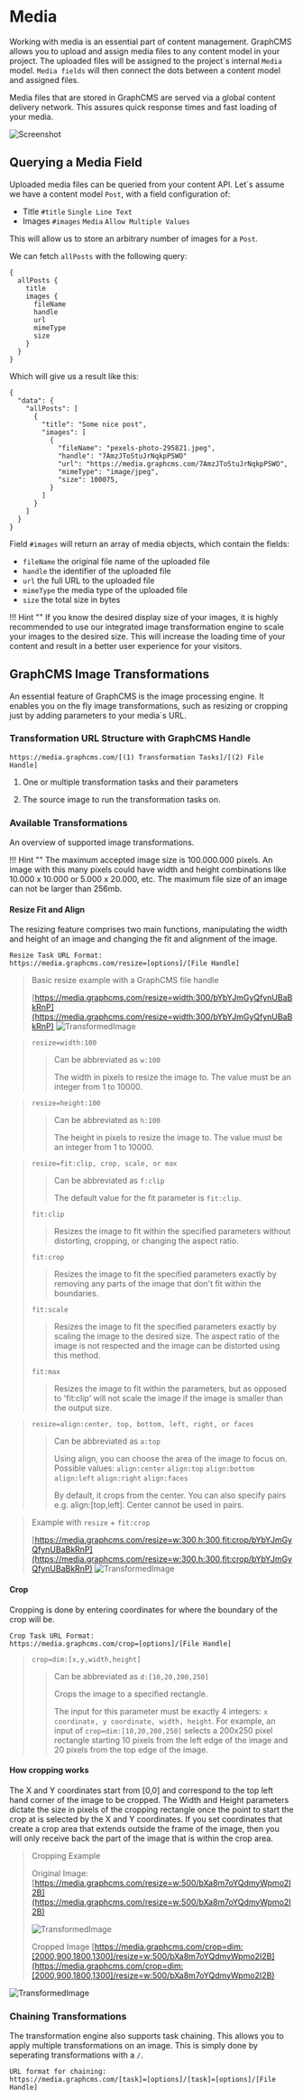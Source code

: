# Media

Working with media is an essential part of content management. GraphCMS allows you to upload and assign media files to any content model in your project. The uploaded files will be assigned to the project´s internal `Media` model. `Media fields` will then connect the dots between a content model and assigned files.

Media files that are stored in GraphCMS are served via a global content delivery network. This assures quick response times and fast loading of your media.

![Screenshot](img/animated/mediaScreenCapture.gif)

## Querying a Media Field

Uploaded media files can be queried from your content API. Let´s assume we have a content model `Post`, with a field configuration of:

* Title `#title` `Single Line Text`
* Images `#images` `Media` `Allow Multiple Values`

This will allow us to store an arbitrary number of images for a `Post`.

We can fetch `allPosts` with the following query:

```
{
  allPosts {
    title
    images {
      fileName
      handle
      url
      mimeType
      size
    }
  }
}
```

Which will give us a result like this:

```
{
  "data": {
    "allPosts": [
      {
        "title": "Some nice post",
        "images": [
          {
            "fileName": "pexels-photo-295821.jpeg",
            "handle": "7AmzJToStuJrNqkpPSWO"
            "url": "https://media.graphcms.com/7AmzJToStuJrNqkpPSWO",
            "mimeType": "image/jpeg",
            "size": 100075,
          }
        ]
      }
    ]
  }
}
```

Field `#images` will return an array of media objects, which contain the fields:

* `fileName` the original file name of the uploaded file
* `handle` the identifier of the uploaded file
* `url` the full URL to the uploaded file
* `mimeType` the media type of the uploaded file
* `size` the total size in bytes

!!! Hint ""
    If you know the desired display size of your images, it is highly recommended to use our integrated image transformation engine to scale your images to the desired size. This will increase the loading time of your content and result in a better user experience for your visitors.

## GraphCMS Image Transformations

An essential feature of GraphCMS is the image processing engine. It enables you on the fly image transformations, such as resizing or cropping just by adding parameters to your media´s URL.

### Transformation URL Structure with GraphCMS Handle

```
https://media.graphcms.com/[(1) Transformation Tasks]/[(2) File Handle]
```

1) One or multiple transformation tasks and their parameters

2) The source image to run the transformation tasks on.

### Available Transformations

An overview of supported image transformations.

!!! Hint ""
    The maximum accepted image size is 100.000.000 pixels. An image with this many pixels could have width and height combinations like 10.000 x 10.000 or 5.000 x 20.000, etc. The maximum file size of an image can not be larger than 256mb.

#### Resize Fit and Align

The resizing feature comprises two main functions, manipulating the width and height of an image and changing the fit and alignment of the image.

```
Resize Task URL Format:
https://media.graphcms.com/resize=[options]/[File Handle]
```

> Basic resize example with a GraphCMS file handle
>
>[https://media.graphcms.com/resize=width:300/bYbYJmGyQfynUBaBkRnP](https://media.graphcms.com/resize=width:300/bYbYJmGyQfynUBaBkRnP)
![TransformedImage](https://media.graphcms.com/resize=width:300/bYbYJmGyQfynUBaBkRnP)

<!-- -->
> `resize=width:100`
>
> > Can be abbreviated as `w:100`
> >
> > The width in pixels to resize the image to. The value must be an integer from 1 to 10000.

<!-- -->
> `resize=height:100`
>
> > Can be abbreviated as `h:100`
> >
> > The height in pixels to resize the image to. The value must be an integer from 1 to 10000.

<!-- -->
> `resize=fit:clip, crop, scale, or max`
>
> > Can be abbreviated as `f:clip`
> >
> > The default value for the fit parameter is `fit:clip`.
>
> `fit:clip`
> > Resizes the image to fit within the specified parameters without distorting, cropping, or changing the aspect ratio.
>
> `fit:crop`
> > Resizes the image to fit the specified parameters exactly by removing any parts of the image that don't fit within the boundaries.
>
> `fit:scale`
> > Resizes the image to fit the specified parameters exactly by scaling the image to the desired size. The aspect ratio of the image is not respected and the image can be distorted using this method.
>
> `fit:max`
> > Resizes the image to fit within the parameters, but as opposed to 'fit:clip' will not scale the image if the image is smaller than the output size.

<!-- -->
> `resize=align:center, top, bottom, left, right, or faces`
>
> > Can be abbreviated as `a:top`
> >
> > Using align, you can choose the area of the image to focus on. Possible values:
> > `align:center` `align:top` `align:bottom` `align:left` `align:right` `align:faces`
> >
> > By default, it crops from the center.
You can also specify pairs e.g. align:[top,left]. Center cannot be used in pairs.

<!-- -->
> Example with `resize` + `fit:crop`
>
>[https://media.graphcms.com/resize=w:300,h:300,fit:crop/bYbYJmGyQfynUBaBkRnP](https://media.graphcms.com/resize=w:300,h:300,fit:crop/bYbYJmGyQfynUBaBkRnP)
![TransformedImage](https://media.graphcms.com/resize=w:300,h:300,fit:crop/bYbYJmGyQfynUBaBkRnP)

#### Crop

Cropping is done by entering coordinates for where the boundary of the crop will be.

```
Crop Task URL Format:
https://media.graphcms.com/crop=[options]/[File Handle]
```

> `crop=dim:[x,y,width,height]`
>
> > Can be abbreviated as `d:[10,20,200,250]`
> >
> > Crops the image to a specified rectangle.
> >
> > The input for this parameter must be exactly 4 integers: `x coordinate, y coordinate, width, height`. For example, an input of `crop=dim:[10,20,200,250]` selects a 200x250 pixel rectangle starting 10 pixels from the left edge of the image and 20 pixels from the top edge of the image.

#### How cropping works

The X and Y coordinates start from [0,0] and correspond to the top left hand corner of the image to be cropped. The Width and Height parameters dictate the size in pixels of the cropping rectangle once the point to start the crop at is selected by the X and Y coordinates. If you set coordinates that create a crop area that extends outside the frame of the image, then you will only receive back the part of the image that is within the crop area.

<!-- -->
> Cropping Example
>
> Original Image:
>[https://media.graphcms.com/resize=w:500/bXa8m7oYQdmyWpmo2I2B](https://media.graphcms.com/resize=w:500/bXa8m7oYQdmyWpmo2I2B)
>
>![TransformedImage](https://media.graphcms.com/resize=w:500/bXa8m7oYQdmyWpmo2I2B)
>
> Cropped Image
>[https://media.graphcms.com/crop=dim:[2000,900,1800,1300]/resize=w:500/bXa8m7oYQdmyWpmo2I2B](https://media.graphcms.com/crop=dim:[2000,900,1800,1300]/resize=w:500/bXa8m7oYQdmyWpmo2I2B)
>
>
![TransformedImage](https://media.graphcms.com/crop=dim:[2000,900,1800,1300]/resize=w:500/bXa8m7oYQdmyWpmo2I2B)
### Chaining Transformations

The transformation engine also supports task chaining. This allows you to apply multiple transformations on an image. This is simply done by seperating transformations with a `/`.

```
URL format for chaining:
https://media.graphcms.com/[task]=[options]/[task]=[options]/[File Handle]
```
